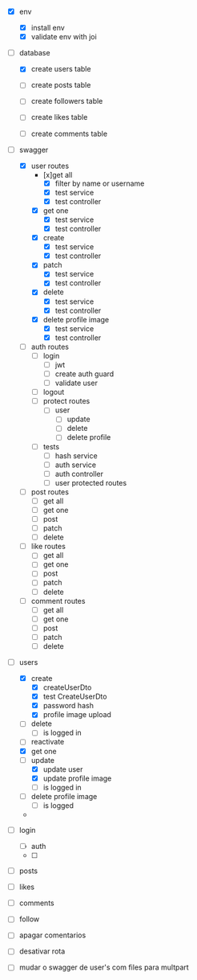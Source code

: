 - [x] env
  - [x] install env
  - [x] validate env with joi
  
- [ ] database
  - [x] create users table
  - [ ] create posts table
  - [ ] create followers table
  - [ ] create likes table
  - [ ] create comments table
  

- [ ] swagger
  - [x] user routes
    - [x]get all
      - [x] filter by name or username
      - [x] test service
      - [x] test controller
    - [x] get one
      - [x] test service
      - [x] test controller
    - [x] create 
      - [x] test service
      - [x] test controller
    - [x] patch
      - [x] test service
      - [x] test controller
    - [x] delete
      - [x] test service
      - [x] test controller 
    - [x] delete profile image
      - [x] test service
      - [x] test controller
  - [ ] auth routes
    - [ ] login
      - [ ] jwt
      - [ ] create auth guard
      - [ ] validate user
    - [ ] logout 
    - [ ] protect routes
      - [ ] user
        - [ ] update
        - [ ] delete
        - [ ] delete profile
    - [ ] tests
      - [ ] hash service
      - [ ] auth service
      - [ ] auth controller
      - [ ] user protected routes
  - [ ] post routes
    - [ ] get all
    - [ ] get one
    - [ ] post 
    - [ ] patch
    - [ ] delete
  - [ ] like routes
    - [ ] get all
    - [ ] get one
    - [ ] post 
    - [ ] patch
    - [ ] delete
  - [ ] comment routes
    - [ ] get all
    - [ ] get one
    - [ ] post 
    - [ ] patch
    - [ ] delete
    
- [ ] users
  - [x] create
    - [x] createUserDto
    - [x] test CreateUserDto
    - [x] password hash
    - [x] profile image upload
  - [ ] delete
    - [ ] is logged in
  - [ ] reactivate
  - [x] get one
  - [ ] update
    - [x] update user
    - [x] update profile image
    - [ ] is logged in
  - [ ] delete profile image
    - [ ] is logged
  - 

- [ ] login
  - [ ] auth
  - [ ] 

- [ ] posts

- [ ] likes

- [ ] comments

- [ ] follow

- [ ] apagar comentarios
- [ ] desativar rota
- [ ] mudar o swagger de user's com files para multpart